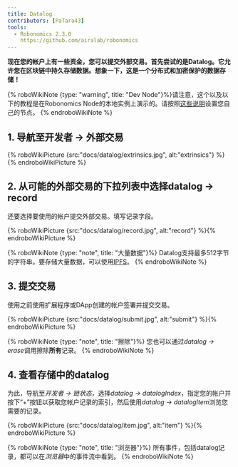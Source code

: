 ```yaml
---
title: Datalog
contributors: [PaTara43]
tools:
  - Robonomics 2.3.0
    https://github.com/airalab/robonomics
---
```


**现在您的帐户上有一些资金，您可以提交外部交易。首先尝试的是Datalog。它允许您在区块链中持久存储数据。想象一下，这是一个分布式和加密保护的数据存储！**

{% roboWikiNote {type: "warning", title: "Dev Node"}%}请注意，这个以及以下的教程是在Robonomics Node的本地实例上演示的。请按照[这些说明](/docs/run-dev-node)设置您自己的节点。
{% endroboWikiNote %}


## 1. 导航至开发者 -> 外部交易

{% roboWikiPicture {src:"docs/datalog/extrinsics.jpg", alt:"extrinsics"} %}{% endroboWikiPicture %}

## 2. 从可能的外部交易的下拉列表中选择datalog -> record

还要选择要使用的帐户提交外部交易。填写记录字段。

{% roboWikiPicture {src:"docs/datalog/record.jpg", alt:"record"} %}{% endroboWikiPicture %}

{% roboWikiNote {type: "note", title: "大量数据"}%} Datalog支持最多512字节的字符串。要存储大量数据，可以使用[IPFS](https://ipfs.tech/)。
{% endroboWikiNote %}

## 3. 提交交易

使用之前使用扩展程序或DApp创建的帐户签署并提交交易。

{% roboWikiPicture {src:"docs/datalog/submit.jpg", alt:"submit"} %}{% endroboWikiPicture %}

{% roboWikiNote {type: "note", title: "擦除"}%} 您也可以通过*datalog -> erase*调用擦除**所有**记录。
{% endroboWikiNote %}

## 4. 查看存储中的datalog

为此，导航至*开发者 -> 链状态*，选择*datalog -> datalogIndex*，指定您的帐户并按下“+”按钮以获取您帐户记录的索引，然后使用*datalog -> datalogItem*浏览您需要的记录。

{% roboWikiPicture {src:"docs/datalog/item.jpg", alt:"item"} %}{% endroboWikiPicture %}

{% roboWikiNote {type: "note", title: "浏览器"}%} 所有事件，包括datalog记录，都可以在*浏览器*中的事件流中看到。
{% endroboWikiNote %}